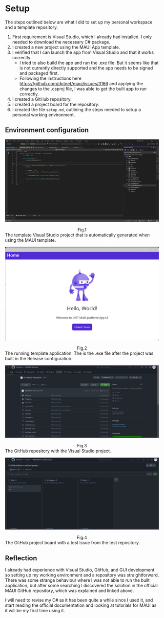 # Setup

The steps outlined below are what I did to set up my personal workspace and a template repository.

1. First requirement is Visual Studio, which I already had installed. I only needed to download the necessary C# package.
1. I created a new project using the MAUI App template.
1. I verified that I can launch the app from Visual Studio and that it works correctly.
    - I tried to also build the app and run the .exe file. But it seems like that is not currently directly supported and the app needs to be signed and packaged first.
    - Following the instructions here https://github.com/dotnet/maui/issues/3166 and applying the changes to the .csproj file, I was able to get the built app to run correctly.
1. I created a GitHub repository.
1. I created a project board for the repository.
1. I created the file `setup.md`, outlining the steps needed to setup a personal working environment.

## Environment configuration


![Alt text](images/week2/template-project.png)
<figcaption align = "center">Fig.1</figcaption>
The template Visual Studio project that is automatically generated when using the MAUI template.


![Alt text](images/week2/template-exe.png)
<figcaption align = "center">Fig.2</figcaption>
The running template application. The is the .exe file after the project was built in the Release configuration.


![Alt text](images/week2/github-repo.png)
<figcaption align = "center">Fig.3</figcaption>
The GitHub repository with the Visual Studio project.


![Alt text](images/week2/github-project.png)
<figcaption align = "center">Fig.4</figcaption>
The GitHub project board with a test issue from the test repository.


## Reflection

I already had experience with Visual Studio, GitHub, and GUI development so setting up my working environment and a repository was straightforward. There was some strange behaviour where I was not able to run the built application, but after some searching I discovered the solution in the official MAUI GitHub repository, which was explained and linked above.

I will need to revise my C# as it has been quite a while since I used it, and start reading the official documentation and looking at tutorials for MAUI as it will be my first time using it.
